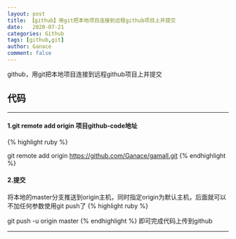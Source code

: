 ```yaml
---
layout: post
title: 【github】用git把本地项目连接到远程github项目上并提交
date:   2020-07-21
categories: Github
tags: [github,git]
author: Ganace
comment: false
---
```


github，用git把本地项目连接到远程github项目上并提交


## 代码

---

####  1.git remote add origin 项目github-code地址

{% highlight ruby %}

git remote add origin https://github.com/Ganace/gamall.git
{% endhighlight %}

####  2.提交

将本地的master分支推送到origin主机，同时指定origin为默认主机，后面就可以不加任何参数使用git push了
{% highlight ruby %}

git push -u origin master
{% endhighlight %}
即可完成代码上传到github

---

